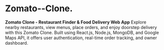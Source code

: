 # Zomato--Clone.
**Zomato Clone - Restaurant Finder &amp; Food Delivery Web App** Explore nearby restaurants, view menus, place orders, and enjoy doorstep delivery with this Zomato Clone. Built using React.js, Node.js, MongoDB, and Google Maps API, it offers user authentication, real-time order tracking, and owner dashboard. 
